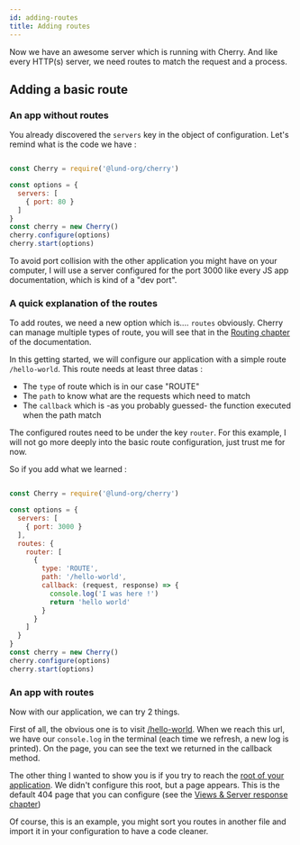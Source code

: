 ```yaml
---
id: adding-routes
title: Adding routes
---
```


Now we have an awesome server which is running with Cherry. And like every HTTP(s) server, we need routes to match the request and a process.

## Adding a basic route

### An app without routes

You already discovered the `servers` key in the object of configuration. Let's remind what is the code we have :


```javascript

const Cherry = require('@lund-org/cherry')

const options = {
  servers: [
    { port: 80 }
  ]
}
const cherry = new Cherry()
cherry.configure(options)
cherry.start(options)

```

To avoid port collision with the other application you might have on your computer, I will use a server configured for the port 3000 like every JS app documentation, which is kind of a "dev port".


### A quick explanation of the routes

To add routes, we need a new option which is.... `routes` obviously. Cherry can manage multiple types of route, you will see that in the [Routing chapter](../routing/public.md) of the documentation.

In this getting started, we will configure our application with a simple route `/hello-world`. This route needs at least three datas :
- The `type` of route which is in our case "ROUTE"
- The `path` to know what are the requests which need to match
- The `callback` which is -as you probably guessed- the function executed when the path match

The configured routes need to be under the key `router`. For this example, I will not go more deeply into the basic route configuration, just trust me for now.

So if you add what we learned :

```javascript

const Cherry = require('@lund-org/cherry')

const options = {
  servers: [
    { port: 3000 }
  ],
  routes: {
    router: [
      {
        type: 'ROUTE',
        path: '/hello-world',
        callback: (request, response) => {
          console.log('I was here !')
          return 'hello world'
        }
      }
    ]
  }
}
const cherry = new Cherry()
cherry.configure(options)
cherry.start(options)

```

### An app with routes

Now with our application, we can try 2 things.

First of all, the obvious one is to visit [/hello-world](http://localhost:3000/hello-world). When we reach this url, we have our `console.log` in the terminal (each time we refresh, a new log is printed). On the page, you can see the text we returned in the callback method.

The other thing I wanted to show you is if you try to reach the [root of your application](http://localhost:3000). We didn't configure this root, but a page appears. This is the default 404 page that you can configure (see the [Views & Server response chapter](../views/default-pages.md))

Of course, this is an example, you might sort you routes in another file and import it in your configuration to have a code cleaner.
